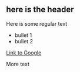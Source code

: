 ## here is the header 

Here is some regular text

* bullet 1
* bullet 2

[Link to Google](http://www.google.com) 

More text 